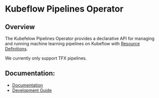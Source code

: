 # Kubeflow Pipelines Operator

## Overview

The Kubefelow Pipelines Operator provides a declarative API for managing and running machine learning pipelines on Kubeflow with [Resource Definitions](https://kubernetes.io/docs/concepts/extend-kubernetes/api-extension/custom-resources/).

We currently only support TFX pipelines.

## Documentation:

- [Documentation](https://sky-uk.github.io/kfp-operator)
- [Development Guide](CONTRIBUTING.md)
